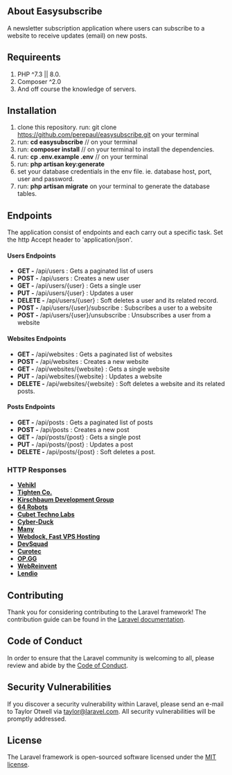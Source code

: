 ## About Easysubscribe

A newsletter subscription application where users can subscribe to a website to receive updates (email) on new posts.


## Requireents

1. PHP ^7.3 || 8.0.
2. Composer ^2.0
3. And off course the knowledge of servers.

## Installation

1. clone this repository. run: git clone https://github.com/perepaul/easysubscribe.git on your terminal
2. run: **cd easysubscribe** // on your terminal
3. run: **composer install** // on your terminal to install the dependencies.
4. run: **cp .env.example .env** // on your terminal
5. run: **php artisan key:generate**
6. set your database credentials in the env file. ie. database host, port, user and password.
7. run: **php artisan migrate** on your terminal to generate the database tables.

## Endpoints

The application consist of endpoints and each carry out a specific task. Set the http Accept header to 'application/json'.

#### Users Endpoints

- **GET -** /api/users : Gets a paginated list of users
- **POST -** /api/users : Creates a new user
- **GET -** /api/users/{user} : Gets a single user
- **PUT -** /api/users/{user} : Updates a user
- **DELETE -** /api/users/{user} : Soft deletes a user and its related record.
- **POST -** /api/users/{user}/subscribe : Subscribes a user to a website
- **POST -** /api/users/{user}/unsubscribe : Unsubscribes a user from a website

#### Websites Endpoints

- **GET -** /api/websites : Gets a paginated list of websites
- **POST -** /api/websites : Creates a new website
- **GET -** /api/websites/{website} : Gets a single website
- **PUT -** /api/websites/{website} : Updates a website
- **DELETE -** /api/websites/{website} : Soft deletes a website and its related posts.

#### Posts Endpoints

- **GET -** /api/posts : Gets a paginated list of posts
- **POST -** /api/posts : Creates a new post
- **GET -** /api/posts/{post} : Gets a single post
- **PUT -** /api/posts/{post} : Updates a post
- **DELETE -** /api/posts/{post} : Soft deletes a post.


### HTTP Responses

- **[Vehikl](https://vehikl.com/)**
- **[Tighten Co.](https://tighten.co)**
- **[Kirschbaum Development Group](https://kirschbaumdevelopment.com)**
- **[64 Robots](https://64robots.com)**
- **[Cubet Techno Labs](https://cubettech.com)**
- **[Cyber-Duck](https://cyber-duck.co.uk)**
- **[Many](https://www.many.co.uk)**
- **[Webdock, Fast VPS Hosting](https://www.webdock.io/en)**
- **[DevSquad](https://devsquad.com)**
- **[Curotec](https://www.curotec.com/services/technologies/laravel/)**
- **[OP.GG](https://op.gg)**
- **[WebReinvent](https://webreinvent.com/?utm_source=laravel&utm_medium=github&utm_campaign=patreon-sponsors)**
- **[Lendio](https://lendio.com)**

## Contributing

Thank you for considering contributing to the Laravel framework! The contribution guide can be found in the [Laravel documentation](https://laravel.com/docs/contributions).

## Code of Conduct

In order to ensure that the Laravel community is welcoming to all, please review and abide by the [Code of Conduct](https://laravel.com/docs/contributions#code-of-conduct).

## Security Vulnerabilities

If you discover a security vulnerability within Laravel, please send an e-mail to Taylor Otwell via [taylor@laravel.com](mailto:taylor@laravel.com). All security vulnerabilities will be promptly addressed.

## License

The Laravel framework is open-sourced software licensed under the [MIT license](https://opensource.org/licenses/MIT).
